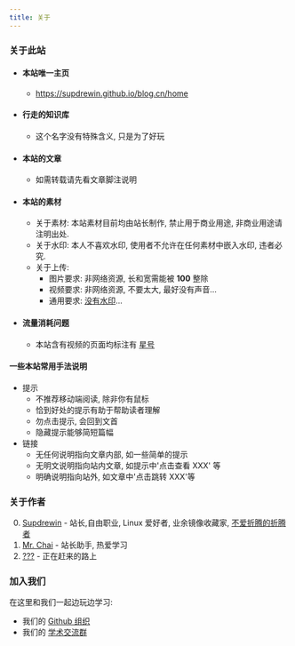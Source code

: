 ```yaml
---
title: 关于
---
```

### 关于此站
- #### 本站唯一主页
  - https://supdrewin.github.io/blog.cn/home
- #### 行走的知识库
  - 这个名字没有特殊含义, 只是为了好玩
- #### 本站的文章
  - 如需转载请先看文章脚注说明
- #### 本站的素材
  - 关于素材: 本站素材目前均由站长制作, 禁止用于商业用途, 非商业用途请注明出处.
  - 关于水印: 本人不喜欢水印, 使用者不允许在任何素材中嵌入水印, 违者必究.
  - 关于上传:
    - 图片要求: 非网络资源, 长和宽需能被 **100** 整除
    - 视频要求: 非网络资源, 不要太大, 最好没有声音...
    - 通用要求: [没有水印](# "我会给上传的素材注明作者")...
- #### 流量消耗问题
  - 本站含有视频的页面均标注有 [星号](# "*")

#### 一些本站常用手法说明
- 提示
  - 不推荐移动端阅读, 除非你有鼠标
  - 恰到好处的提示有助于帮助读者理解
  - 勿点击提示, 会回到文首
  - 隐藏提示能够简短篇幅
- 链接
  - 无任何说明指向文章内部, 如一些简单的提示
  - 无明文说明指向站内文章, 如提示中'点击查看 XXX' 等
  - 明确说明指向站外, 如文章中'点击跳转 XXX'等

### 关于作者
0. [Supdrewin](https://github.com/supdrewin "Supdrewin 的 Github") - 站长,自由职业, Linux 爱好者, 业余镜像收藏家, [不爱折腾的折腾者](# "折腾是为了不折腾")
1. [Mr. Chai](https://github.com/chaixiang2002 "Mr. Chai 的 Github") - 站长助手, 热爱学习
2. [???](# "会是你吗?") - 正在赶来的路上

### 加入我们
在这里和我们一起边玩边学习:
- 我们的 [Github 组织](https://github.com/GDPU-IT-SKY "GDPU 技术空间")
- 我们的 [学术交流群](# "暂时没有")

